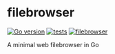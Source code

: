 # filebrowser

[![Go version](https://img.shields.io/badge/Go-go1.18-blue.svg)](https://go.dev/) [![tests](https://github.com/alvidir/filebrowser/actions/workflows/test.yaml/badge.svg?branch=main)](https://github.com/alvidir/filebrowser/actions/workflows/test.yaml)
[![filebrowser](https://img.shields.io/github/v/release/alvidir/filebrowser.svg)](https://github.com/alvidir/filebrowser)

A minimal web filebrowser in Go